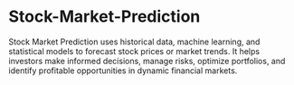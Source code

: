 # Stock-Market-Prediction
Stock Market Prediction uses historical data, machine learning, and statistical models to forecast stock prices or market trends. It helps investors make informed decisions, manage risks, optimize portfolios, and identify profitable opportunities in dynamic financial markets.
